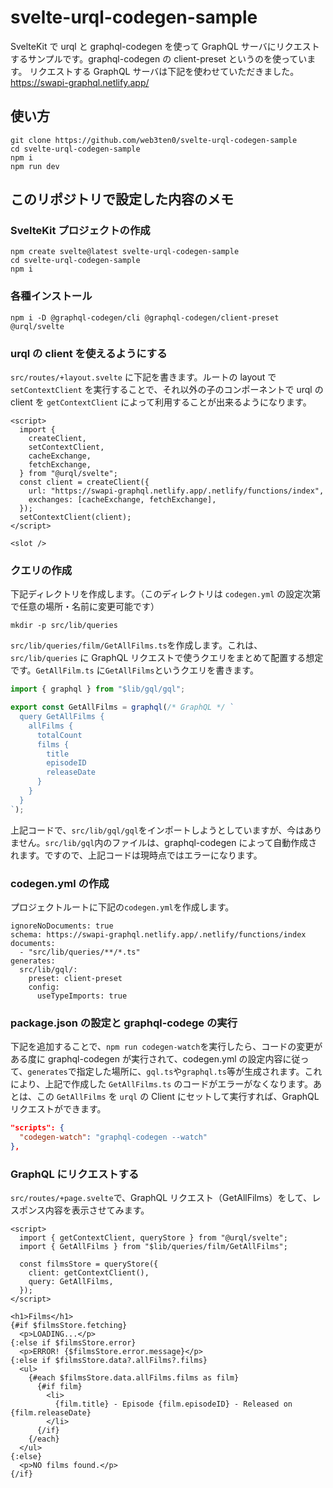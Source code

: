 # svelte-urql-codegen-sample

SvelteKit で urql と graphql-codegen を使って GraphQL サーバにリクエストするサンプルです。graphql-codegen の client-preset というのを使っています。
リクエストする GraphQL サーバは下記を使わせていただきました。<br/>
https://swapi-graphql.netlify.app/

## 使い方

```shell
git clone https://github.com/web3ten0/svelte-urql-codegen-sample
cd svelte-urql-codegen-sample
npm i
npm run dev
```

## このリポジトリで設定した内容のメモ

### SvelteKit プロジェクトの作成

```shell
npm create svelte@latest svelte-urql-codegen-sample
cd svelte-urql-codegen-sample
npm i
```

### 各種インストール

```shell
npm i -D @graphql-codegen/cli @graphql-codegen/client-preset @urql/svelte
```

### urql の client を使えるようにする

`src/routes/+layout.svelte` に下記を書きます。ルートの layout で `setContextClient` を実行することで、それ以外の子のコンポーネントで urql の client を `getContextClient` によって利用することが出来るようになります。

```svelte
<script>
  import {
    createClient,
    setContextClient,
    cacheExchange,
    fetchExchange,
  } from "@urql/svelte";
  const client = createClient({
    url: "https://swapi-graphql.netlify.app/.netlify/functions/index",
    exchanges: [cacheExchange, fetchExchange],
  });
  setContextClient(client);
</script>

<slot />
```

### クエリの作成

下記ディレクトリを作成します。（このディレクトリは `codegen.yml` の設定次第で任意の場所・名前に変更可能です）

```shell
mkdir -p src/lib/queries
```

`src/lib/queries/film/GetAllFilms.ts`を作成します。これは、`src/lib/queries` に GraphQL リクエストで使うクエリをまとめて配置する想定です。`GetAllFilm.ts` に`GetAllFilms`というクエリを書きます。

```ts
import { graphql } from "$lib/gql/gql";

export const GetAllFilms = graphql(/* GraphQL */ `
  query GetAllFilms {
    allFilms {
      totalCount
      films {
        title
        episodeID
        releaseDate
      }
    }
  }
`);
```

上記コードで、`src/lib/gql/gql`をインポートしようとしていますが、今はありません。`src/lib/gql`内のファイルは、graphql-codegen によって自動作成されます。ですので、上記コードは現時点ではエラーになります。

### codegen.yml の作成

プロジェクトルートに下記の`codegen.yml`を作成します。

```
ignoreNoDocuments: true
schema: https://swapi-graphql.netlify.app/.netlify/functions/index
documents:
  - "src/lib/queries/**/*.ts"
generates:
  src/lib/gql/:
    preset: client-preset
    config:
      useTypeImports: true
```

### package.json の設定と graphql-codege の実行

下記を追加することで、`npm run codegen-watch`を実行したら、コードの変更がある度に graphql-codegen が実行されて、codegen.yml の設定内容に従って、`generates`で指定した場所に、`gql.ts`や`graphql.ts`等が生成されます。これにより、上記で作成した `GetAllFilms.ts` のコードがエラーがなくなります。あとは、この `GetAllFilms` を `urql` の Client にセットして実行すれば、GraphQL リクエストができます。

```json
"scripts": {
  "codegen-watch": "graphql-codegen --watch"
},
```

### GraphQL にリクエストする

`src/routes/+page.svelte`で、GraphQL リクエスト（GetAllFilms）をして、レスポンス内容を表示させてみます。

```svelte
<script>
  import { getContextClient, queryStore } from "@urql/svelte";
  import { GetAllFilms } from "$lib/queries/film/GetAllFilms";

  const filmsStore = queryStore({
    client: getContextClient(),
    query: GetAllFilms,
  });
</script>

<h1>Films</h1>
{#if $filmsStore.fetching}
  <p>LOADING...</p>
{:else if $filmsStore.error}
  <p>ERROR! {$filmsStore.error.message}</p>
{:else if $filmsStore.data?.allFilms?.films}
  <ul>
    {#each $filmsStore.data.allFilms.films as film}
      {#if film}
        <li>
          {film.title} - Episode {film.episodeID} - Released on {film.releaseDate}
        </li>
      {/if}
    {/each}
  </ul>
{:else}
  <p>NO films found.</p>
{/if}
```
